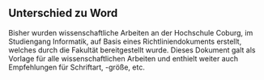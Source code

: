## Unterschied zu Word

Bisher wurden wissenschaftliche Arbeiten an der Hochschule Coburg, im Studiengang Informatik, auf Basis eines Richtliniendokuments erstellt, welches durch die Fakultät bereitgestellt wurde. Dieses Dokument galt als Vorlage für alle wissenschaftlichen Arbeiten und enthielt weiter auch Empfehlungen für Schriftart, -größe, etc.


